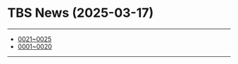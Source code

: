 # TBS News (2025-03-17)

---

- [0021~0025](pages/01-index.md)
- [0001~0020](pages/00-index.md)

---
